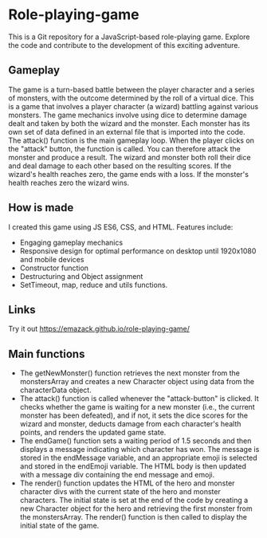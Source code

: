 # Role-playing-game
This is a Git repository for a JavaScript-based role-playing game. Explore the code and contribute to the development of this exciting adventure.

## Gameplay
The game is a turn-based battle between the player character and a series of monsters, with the outcome determined by the roll of a virtual dice.
This is a game that involves a player character (a wizard) battling against various monsters. The game mechanics involve using dice to determine damage dealt and taken by both the wizard and the monster. Each monster has its own set of data defined in an external file that is imported into the code.
The attack() function is the main gameplay loop. When the player clicks on the "attack" button, the function is called. You can therefore attack the monster and produce a result. The wizard and monster both roll their dice and deal damage to each other based on the resulting scores. If the wizard's health reaches zero, the game ends with a loss. If the monster's health reaches zero the wizard wins.
## How is made
I created this game using JS ES6, CSS, and HTML. Features include:

- Engaging gameplay mechanics
- Responsive design for optimal performance on desktop until 1920x1080 and mobile devices 
- Constructor function
- Destructuring and Object assignment
- SetTimeout, map, reduce and utils functions.
## Links
Try it out
https://emazack.github.io/role-playing-game/
## Main functions
- The getNewMonster() function retrieves the next monster from the monstersArray and creates a new Character object using data from the characterData object.
- The attack() function is called whenever the "attack-button" is clicked. It checks whether the game is waiting for a new monster (i.e., the current monster has been defeated), and if not, it sets the dice scores for the wizard and monster, deducts damage from each character's health points, and renders the updated game state.
- The endGame() function sets a waiting period of 1.5 seconds and then displays a message indicating which character has won. The message is stored in the endMessage variable, and an appropriate emoji is selected and stored in the endEmoji variable. The HTML body is then updated with a message div containing the end message and emoji.
- The render() function updates the HTML of the hero and monster character divs with the current state of the hero and monster characters. The initial state is set at the end of the code by creating a new Character object for the hero and retrieving the first monster from the monstersArray. The render() function is then called to display the initial state of the game.

